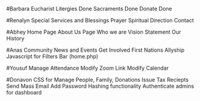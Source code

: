 #Barbara
Eucharist
Litergies Done
Sacraments Done
Donate Done

#Renalyn
Special Services and Blessings
Prayer
Spiritual Direction
Contact


#Abhey
Home Page
About Us Page
Who we are
Vision Statement
Our History


#Anas
Community
News and Events
Get Involved
First Nations Allyship
Javascript for Filters Bar (home.php)

#Yousuf
Manage Attendance 
Modify Zoom Link
Modify Calendar


#Donavon
CSS for Manage People, Family, Donations
Issue Tax Reciepts
Send Mass Email
Add Password Hashing functionality
Authenticate admins for dashboard




